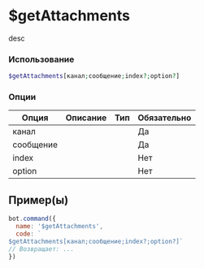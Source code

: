 # $getAttachments
desc
### Использование
```php
$getAttachments[канал;сообщение;index?;option?]
```

### Опции

| Опция | Описание | Тип | Обязательно |
|--------|-------------|------|----------|
| канал |  |  | Да | 
| сообщение |  |  | Да | 
| index |  |  | Нет |
| option |  |  | Нет |
## Пример(ы)

```javascript
bot.command({
  name: '$getAttachments',
  code: `
$getAttachments[канал;сообщение;index?;option?]`
// Возвращает: ...
})
```
